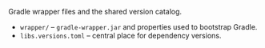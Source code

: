Gradle wrapper files and the shared version catalog.

- `wrapper/` – `gradle-wrapper.jar` and properties used to bootstrap Gradle.
- `libs.versions.toml` – central place for dependency versions.
